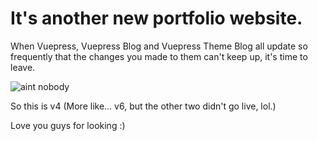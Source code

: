 # It's another new portfolio website.

When Vuepress, Vuepress Blog and Vuepress Theme Blog all update so frequently that the changes you made to them can't keep up, it's time to leave.

![aint nobody](https://media.giphy.com/media/bWM2eWYfN3r20/giphy.gif)

So this is v4 (More like... v6, but the other two didn't go live, lol.)

Love you guys for looking :)
